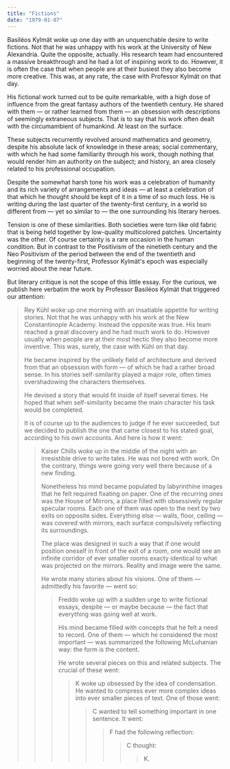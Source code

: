 ```yaml
---
title: "Fictions"
date: "1979-01-07"
---
```


Basiléos Kylmät woke up one day with an unquenchable desire to write fictions. Not that he was unhappy with his work at the University of New Alexandria. Quite the opposite, actually. His research team had encountered a massive breakthrough and he had a lot of inspiring work to do. However, it is often the case that when people are at their busiest they also become more creative. This was, at any rate, the case with Professor Kylmät on that day.

His fictional work turned out to be quite remarkable, with a high dose of influence from the great fantasy authors of the twentieth century. He shared with them — or rather learned from them — an obsession with descriptions of seemingly extraneous subjects. That is to say that his work often dealt with the circumambient of humankind. At least on the surface.

These subjects recurrently revolved around mathematics and geometry, despite his absolute lack of knowledge in these areas; social commentary, with which he had some familiarity through his work, though nothing that would render him an authority on the subject; and history, an area closely related to his professional occupation.

Despite the somewhat harsh tone his work was a celebration of humanity and its rich variety of arrangements and ideas — at least a celebration of that which he thought should be kept of it in a time of so much loss. He is writing during the last quarter of the twenty-first century, in a world so different from — yet so similar to — the one surrounding his literary heroes.

Tension is one of these similarities. Both societies were torn like old fabric that is being held together by low-quality multicolored patches. Uncertainty was the other. Of course certainty is a rare occasion in the human condition. But in contrast to the Positivism of the ninetieth century and the Neo Positivism of the period between the end of the twentieth and beginning of the twenty-first, Professor Kylmät's epoch was especially worried about the near future.

But literary critique is not the scope of this little essay. For the curious, we publish here verbatim the work by Professor Basiléos Kylmät that triggered our attention:

> Rey Kühl woke up one morning with an insatiable appetite for writing stories. Not that he was unhappy with his work at the New Constantinople Academy. Instead the opposite was true. His team reached a great discovery and he had much work to do. However usually when people are at their most hectic they also become more inventive. This was, surely, the case with Kühl on that day.
>
> He became inspired by the unlikely field of architecture and derived from that an obsession with form — of which he had a rather broad sense. In his stories self-similarity played a major role, often times overshadowing the characters themselves.
>
> He devised a story that would fit inside of itself several times. He hoped that when self-similarity became the main character his task would be completed.
>
> It is of course up to the audiences to judge if he ever succeeded, but we decided to publish the one that came closest to his stated goal, according to his own accounts. And here is how it went:
>
>> Kaiser Chills woke up in the middle of the night with an irresistible drive to write tales. He was not bored with work. On the contrary, things were going very well there because of a new finding.
>>
>> Nonetheless his mind became populated by labyrinthine images that he felt required fixating on paper. One of the recurring ones was the House of Mirrors, a place filled with obsessively regular specular rooms. Each one of them was open to the next by two exits on opposite sides. Everything else — walls, floor, ceiling — was covered with mirrors, each surface compulsively reflecting its surroundings.
>>
>> The place was designed in such a way that if one would position oneself in front of the exit of a room, one would see an infinite corridor of ever smaller rooms exacty identical to what was projected on the mirrors. Reality and image were the same.
>>
>> He wrote many stories about his visions. One of them — admittedly his favorite — went so:
>>
>>> Freddo woke up with a sudden urge to write fictional essays, despite — or maybe because — the fact that everything was going well at work.
>>>
>>> His mind became filled with concepts that he felt a need to record. One of them — which he considered the most important — was summarized the following McLuhanian way: the form is the content.
>>>
>>> He wrote several pieces on this and related subjects. The crucial of these went:
>>>
>>>> K woke up obsessed by the idea of condensation. He wanted to compress ever more complex ideas into ever smaller pieces of text. One of those went:
>>>>
>>>>> C wanted to tell something important in one sentence. It went:
>>>>>
>>>>>> F had the following reflection:
>>>>>>
>>>>>>> C thought:
>>>>>>>
>>>>>>>> K.
